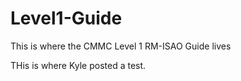 # Level1-Guide
This is where the CMMC Level 1 RM-ISAO Guide lives

THis is where Kyle posted a test.
